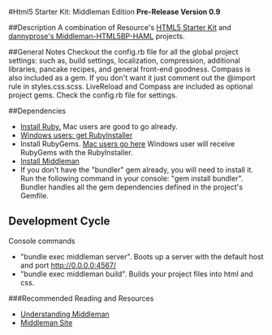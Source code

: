 #Html5 Starter Kit: Middleman Edition
**Pre-Release Version 0.9**


##Description
A combination of Resource's [HTML5 Starter Kit](http://stash.resource.com/projects/VCL/repos/resource-html5-starter-kit/browse) and [dannyprose's Middleman-HTML5BP-HAML](https://github.com/dannyprose/Middleman-HTML5BP-HAML) projects.

##General Notes
Checkout the config.rb file for all the global project settings: such as, build settings, localization, compression, additional libraries, pancake recipes, and general front-end goodness. Compass is also included as a gem. If you don't want it just comment out the @import rule in styles.css.scss.
LiveReload and Compass are included as optional project gems. Check the config.rb file for settings.

##Dependencies
- [Install Ruby.](https://www.ruby-lang.org/en/downloads/) Mac users are good to go already.
- [Windows users: get RubyInstaller](https://forwardhq.com/support/installing-ruby-windows)
- Install RubyGems. [Mac users go here](http://rubygems.org/pages/download) Windows user will receive RubyGems with the RubyInstaller.
- [Install Middleman](http://middlemanapp.com/getting-started/#toc_1)
- If you don't have the "bundler" gem already, you will need to install it. Run the following command in your console: "gem install bundler". Bundler handles all the gem dependencies defined in the project's Gemfile.

## Development Cycle
Console commands
- "bundle exec middleman server". Boots up a server with the default host and port http://0.0.0.0:4567/
- "bundle exec middleman build". Builds your project files into html and css.

###Recommended Reading and Resources
- [Understanding Middleman](http://benfrain.com/understanding-middleman-the-static-site-generator-for-faster-prototyping/)
- [Middleman Site]()


